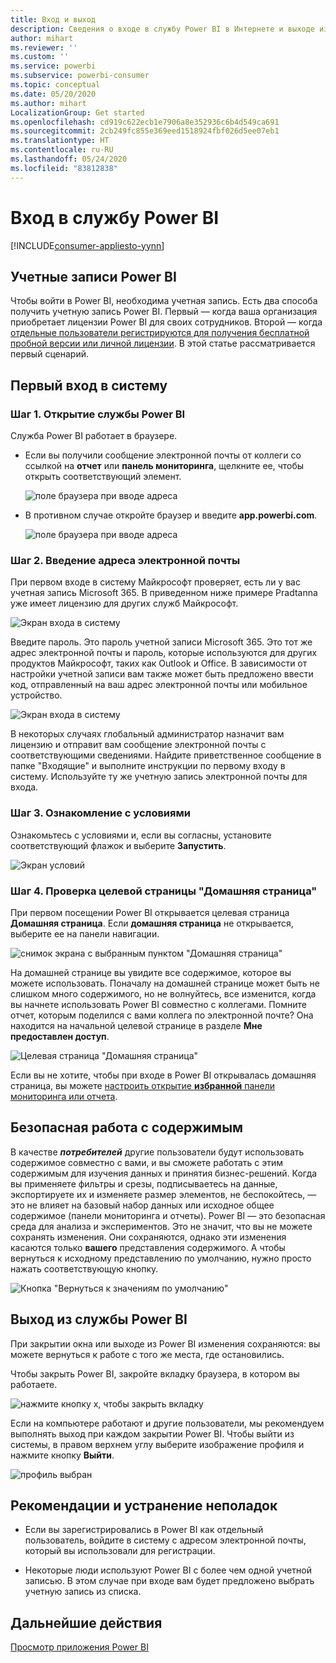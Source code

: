 ```yaml
---
title: Вход и выход
description: Сведения о входе в службу Power BI в Интернете и выходе из нее.
author: mihart
ms.reviewer: ''
ms.custom: ''
ms.service: powerbi
ms.subservice: powerbi-consumer
ms.topic: conceptual
ms.date: 05/20/2020
ms.author: mihart
LocalizationGroup: Get started
ms.openlocfilehash: cd919c622ecb1e7906a8e352936c6b4d549ca691
ms.sourcegitcommit: 2cb249fc855e369eed1518924fbf026d5ee07eb1
ms.translationtype: HT
ms.contentlocale: ru-RU
ms.lasthandoff: 05/24/2020
ms.locfileid: "83812838"
---
```

# <a name="sign-in-to-power-bi-service"></a>Вход в службу Power BI

[!INCLUDE[consumer-appliesto-yynn](../includes/consumer-appliesto-yynn.md)]

## <a name="power-bi-accounts"></a>Учетные записи Power BI
Чтобы войти в Power BI, необходима учетная запись. Есть два способа получить учетную запись Power BI. Первый — когда ваша организация приобретает лицензии Power BI для своих сотрудников. Второй — когда [отдельные пользователи регистрируются для получения бесплатной пробной версии или личной лицензии](../fundamentals/service-self-service-signup-for-power-bi.md). В этой статье рассматривается первый сценарий.

## <a name="sign-in-for-the-first-time"></a>Первый вход в систему

### <a name="step-1-open-the-power-bi-service"></a>Шаг 1. Открытие службы Power BI
Служба Power BI работает в браузере. 

- Если вы получили сообщение электронной почты от коллеги со ссылкой на **отчет** или **панель мониторинга**, щелкните ее, чтобы открыть соответствующий элемент.

    ![поле браузера при вводе адреса](media/end-user-sign-in/power-bi-share.png)    

- В противном случае откройте браузер и введите **app.powerbi.com**.

    ![поле браузера при вводе адреса](media/end-user-sign-in/power-bi-sign-in.png)    


### <a name="step-2-type-your-email-address"></a>Шаг 2. Введение адреса электронной почты
При первом входе в систему Майкрософт проверяет, есть ли у вас учетная запись Microsoft 365. В приведенном ниже примере Pradtanna уже имеет лицензию для других служб Майкрософт. 

![Экран входа в систему](media/end-user-sign-in/power-bi-already.png)

Введите пароль. Это пароль учетной записи Microsoft 365. Это тот же адрес электронной почты и пароль, которые используются для других продуктов Майкрософт, таких как Outlook и Office.  В зависимости от настройки учетной записи вам также может быть предложено ввести код, отправленный на ваш адрес электронной почты или мобильное устройство.   

![Экран входа в систему](media/end-user-sign-in/power-bi-pass.png)

В некоторых случаях глобальный администратор назначит вам лицензию и отправит вам сообщение электронной почты с соответствующими сведениями. Найдите приветственное сообщение в папке "Входящие" и выполните инструкции по первому входу в систему. Используйте ту же учетную запись электронной почты для входа. 
 
### <a name="step-3-review-the-terms-and-conditions"></a>Шаг 3. Ознакомление с условиями
Ознакомьтесь с условиями и, если вы согласны, установите соответствующий флажок и выберите **Запустить**.

![Экран условий](media/end-user-sign-in/power-bi-term.png)



### <a name="step-4-review-your-home-landing-page"></a>Шаг 4. Проверка целевой страницы "Домашняя страница"
При первом посещении Power BI открывается целевая страница **Домашняя страница**. Если **домашняя страница** не открывается, выберите ее на панели навигации. 

![снимок экрана с выбранным пунктом "Домашняя страница"](media/end-user-sign-in/power-bi-home-selected.png)

На домашней странице вы увидите все содержимое, которое вы можете использовать. Поначалу на домашней странице может быть не слишком много содержимого, но не волнуйтесь, все изменится, когда вы начнете использовать Power BI совместно с коллегами. Помните отчет, которым поделился с вами коллега по электронной почте? Она находится на начальной целевой странице в разделе **Мне предоставлен доступ**.

![Целевая страница "Домашняя страница"](media/end-user-sign-in/power-bi-home.png)

Если вы не хотите, чтобы при входе в Power BI открывалась домашняя страница, вы можете [настроить открытие **избранной** панели мониторинга или отчета](end-user-featured.md). 

## <a name="safely-interact-with-content"></a>Безопасная работа с содержимым
В качестве ***потребителей*** другие пользователи будут использовать содержимое совместно с вами, и вы сможете работать с этим содержимым для изучения данных и принятия бизнес-решений.  Когда вы применяете фильтры и срезы, подписываетесь на данные, экспортируете их и изменяете размер элементов, не беспокойтесь, — это не влияет на базовый набор данных или исходное общее содержимое (панели мониторинга и отчеты). Power BI — это безопасная среда для анализа и экспериментов. Это не значит, что вы не можете сохранять изменения. Они сохраняются, однако эти изменения касаются только **вашего** представления содержимого. А чтобы вернуться к исходному представлению по умолчанию, нужно просто нажать соответствующую кнопку.

![Кнопка "Вернуться к значениям по умолчанию"](media/end-user-sign-in/power-bi-reset.png)

## <a name="sign-out-of-the-power-bi-service"></a>Выход из службы Power BI
При закрытии окна или выходе из Power BI изменения сохраняются: вы можете вернуться к работе с того же места, где остановились.

Чтобы закрыть Power BI, закройте вкладку браузера, в котором вы работаете. 

![нажмите кнопку x, чтобы закрыть вкладку](media/end-user-sign-in/power-bi-close.png) 

Если на компьютере работают и другие пользователи, мы рекомендуем выполнять выход при каждом закрытии Power BI.  Чтобы выйти из системы, в правом верхнем углу выберите изображение профиля и нажмите кнопку **Выйти**.  

![профиль выбран](media/end-user-sign-in/power-bi-sign-out.png) 

## <a name="troubleshooting-and-considerations"></a>Рекомендации и устранение неполадок
- Если вы зарегистрировались в Power BI как отдельный пользователь, войдите в систему с адресом электронной почты, который вы использовали для регистрации.

- Некоторые люди используют Power BI с более чем одной учетной записью. В этом случае при входе вам будет предложено выбрать учетную запись из списка. 

## <a name="next-steps"></a>Дальнейшие действия
[Просмотр приложения Power BI](end-user-app-view.md)
